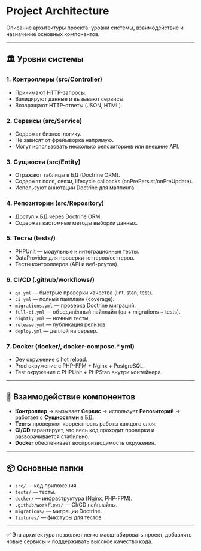 # Project Architecture

Описание архитектуры проекта: уровни системы, взаимодействие и назначение основных компонентов.

---

## 🏛 Уровни системы

### 1. Контроллеры (src/Controller)
- Принимают HTTP-запросы.
- Валидируют данные и вызывают сервисы.
- Возвращают HTTP-ответы (JSON, HTML).

### 2. Сервисы (src/Service)
- Содержат бизнес-логику.
- Не зависят от фреймворка напрямую.
- Могут использовать несколько репозиториев или внешние API.

### 3. Сущности (src/Entity)
- Отражают таблицы в БД (Doctrine ORM).
- Содержат поля, связи, lifecycle callbacks (onPrePersist/onPreUpdate).
- Используют аннотации Doctrine для маппинга.

### 4. Репозитории (src/Repository)
- Доступ к БД через Doctrine ORM.
- Содержат кастомные методы выборки данных.

### 5. Тесты (tests/)
- PHPUnit — модульные и интеграционные тесты.
- DataProvider для проверки геттеров/сеттеров.
- Тесты контроллеров (API и веб-роутов).

### 6. CI/CD (.github/workflows/)
- `qa.yml` — быстрые проверки качества (lint, stan, test).
- `ci.yml` — полный пайплайн (coverage).
- `migrations.yml` — проверка Doctrine миграций.
- `full-ci.yml` — объединённый пайплайн (qa + migrations + tests).
- `nightly.yml` — ночные тесты.
- `release.yml` — публикация релизов.
- `deploy.yml` — деплой на сервер.

### 7. Docker (docker/, docker-compose.*.yml)
- Dev окружение с hot reload.
- Prod окружение с PHP-FPM + Nginx + PostgreSQL.
- Test окружение с PHPUnit + PHPStan внутри контейнера.

---

## 🔗 Взаимодействие компонентов
- **Контроллер** → вызывает **Сервис** → использует **Репозиторий** → работает с **Сущностями** в БД.
- **Тесты** проверяют корректность работы каждого слоя.
- **CI/CD** гарантирует, что весь код проходит проверки и разворачивается стабильно.
- **Docker** обеспечивает воспроизводимость окружения.

---

## 📦 Основные папки
- `src/` — код приложения.
- `tests/` — тесты.
- `docker/` — инфраструктура (Nginx, PHP-FPM).
- `.github/workflows/` — CI/CD пайплайны.
- `migrations/` — миграции Doctrine.
- `fixtures/` — фикстуры для тестов.

---
✅ Эта архитектура позволяет легко масштабировать проект, добавлять новые сервисы и поддерживать высокое качество кода.
